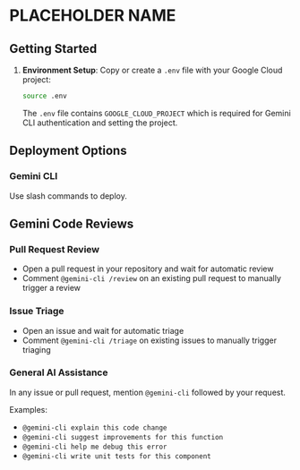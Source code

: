 # PLACEHOLDER NAME

## Getting Started

1. **Environment Setup**: Copy or create a `.env` file with your Google Cloud project:
   ```bash
   source .env
   ```
   The `.env` file contains `GOOGLE_CLOUD_PROJECT` which is required for Gemini CLI authentication and setting the project.

   

## Deployment Options

### Gemini CLI
Use slash commands to deploy.

## Gemini Code Reviews

### Pull Request Review
- Open a pull request in your repository and wait for automatic review
- Comment `@gemini-cli /review` on an existing pull request to manually trigger a review

### Issue Triage
- Open an issue and wait for automatic triage
- Comment `@gemini-cli /triage` on existing issues to manually trigger triaging

### General AI Assistance
In any issue or pull request, mention `@gemini-cli` followed by your request.

Examples:
- `@gemini-cli explain this code change`
- `@gemini-cli suggest improvements for this function`
- `@gemini-cli help me debug this error`
- `@gemini-cli write unit tests for this component`
